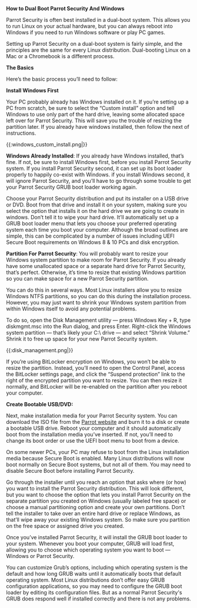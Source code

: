 **How to Dual Boot Parrot Security And Windows**


Parrot Security is often best installed in a dual-boot system. This allows you to run Linux on your actual hardware, but you can always reboot into Windows if you need to run Windows software or play PC games.

Setting up Parrot Security on a dual-boot system is fairly simple, and the principles are the same for every Linux distribution. Dual-booting Linux on a Mac or a Chromebook is a different process.



**The Basics**

Here’s the basic process you’ll need to follow:


**Install Windows First**

Your PC probably already has Windows installed on it. If you’re setting up a PC from scratch, be sure to select the “Custom install” option and tell Windows to use only part of the hard drive, leaving some allocated space left over for Parrot Security. This will save you the trouble of resizing the partition later.
If you already have windows installed, then follow the next of instructions.



{{:windows_custom_install.png|}}




**Windows Already Installed**: If you already have Windows installed, that’s fine. If not, be sure to install Windows first, before you install Parrot Security system. If you install Parrot Security second, it can set up its boot loader properly to happily co-exist with Windows. if you install Windows second, it will ignore Parrot Security, and you’ll have to go through some trouble to get your Parrot Security GRUB boot loader working again.




Choose your Parrot Security distribution and put its installer on a USB drive or DVD. Boot from that drive and install it on your system, making sure you select the option that installs it on the hard drive we are going to create in windows. 
Don’t tell it to wipe your hard drive. It’ll automatically set up a GRUB boot loader menu that lets you choose your preferred operating system each time you boot your computer.
Although the broad outlines are simple, this can be complicated by a number of issues including UEFI Secure Boot requirements on Windows 8 & 10 PCs and disk encryption.



**Partition For Parrot Security**:
You will probably want to resize your Windows system partition to make room for Parrot Security. If you already have some unallocated space or a separate hard drive for Parrot Security, that’s perfect. Otherwise, it’s time to resize that existing Windows partition so you can make space for a new Parrot Security partition.


You can do this in several ways. Most Linux installers allow you to resize Windows NTFS partitions, so you can do this during the installation process. However, you may just want to shrink your Windows system partition from within Windows itself to avoid any potential problems.



To do so, open the Disk Management utility — press Windows Key + R, type diskmgmt.msc into the Run dialog, and press Enter. Right-click the Windows system partition — that’s likely your C:\ drive — and select “Shrink Volume.” Shrink it to free up space for your new Parrot Security system.




{{:disk_management.png|}}



If you’re using BitLocker encryption on Windows, you won’t be able to resize the partition. Instead, you’ll need to open the Control Panel, access the BitLocker settings page, and click the “Suspend protection” link to the right of the encrypted partition you want to resize. 
You can then resize it normally, and BitLocker will be re-enabled on the partition after you reboot your computer.




**Create Bootable USB/DVD:**

Next, make installation media for your Parrot Security system. You can download the ISO file from the [Parrot website](https://www.parrotsec.org/download) and burn it to a disk or create a bootable USB drive. Reboot your computer and it should automatically boot from the installation media you’ve inserted. If not, you’ll need to change its boot order or use the UEFI boot menu to boot from a device.

On some newer PCs, your PC may refuse to boot from the Linux installation media because Secure Boot is enabled. Many Linux distributions will now boot normally on Secure Boot systems, but not all of them. You may need to disable Secure Boot before installing Parrot Security.

Go through the installer until you reach an option that asks where (or how) you want to install the Parrot Security distribution. This will look different, but you want to choose the option that lets you install Parrot Security on the separate partition you created on Windows (usually labeled free space) or choose a manual partitioning option and create your own partitions. 
Don’t tell the installer to take over an entire hard drive or replace Windows, as that’ll wipe away your existing Windows system. So 
make sure you partition on the free space or assigned drive you created.



Once you’ve installed Parrot Security, it will install the GRUB boot loader to your system. Whenever you boot your computer, GRUB will load first, allowing you to choose which operating system you want to boot — Windows or Parrot Security.

You can customize Grub’s options, including which operating system is the default and how long GRUB waits until it automatically boots that default operating system. Most Linux distributions don’t offer easy GRUB configuration applications, so you may need to configure the GRUB boot loader by editing its configuration files.
But as a normal Parrot Security's GRUB does respond well if installed correctly and there is not any problems. 


